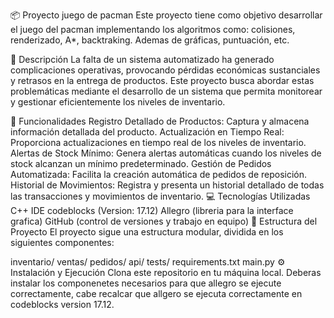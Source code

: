 📦 Proyecto juego de pacman
Este proyecto tiene como objetivo desarrollar el juego del pacman implementando los algoritmos como: colisiones,  renderizado, A*, backtraking. Ademas de gráficas, puntuación, etc. 

📝 Descripción
La falta de un sistema automatizado ha generado complicaciones operativas, provocando pérdidas económicas sustanciales y retrasos en la entrega de productos. Este proyecto busca abordar estas problemáticas mediante el desarrollo de un sistema que permita monitorear y gestionar eficientemente los niveles de inventario.

🚀 Funcionalidades
Registro Detallado de Productos: Captura y almacena información detallada del producto.
Actualización en Tiempo Real: Proporciona actualizaciones en tiempo real de los niveles de inventario.
Alertas de Stock Mínimo: Genera alertas automáticas cuando los niveles de stock alcanzan un mínimo predeterminado.
Gestión de Pedidos Automatizada: Facilita la creación automática de pedidos de reposición.
Historial de Movimientos: Registra y presenta un historial detallado de todas las transacciones y movimientos de inventario.
💻 Tecnologías Utilizadas
C++ 
IDE codeblocks (Version: 17.12)
Allegro (libreria para la interface grafica)
GitHub (control de versiones y trabajo en equipo)
📁 Estructura del Proyecto
El proyecto sigue una estructura modular, dividida en los siguientes componentes:

inventario/
ventas/
pedidos/
api/
tests/
requirements.txt
main.py
⚙️ Instalación y Ejecución
Clona este repositorio en tu máquina local.
Deberas instalar los componenetes necesarios para que allegro se ejecute correctamente, cabe recalcar que allgero se ejecuta correctamente en codeblocks version 17.12.
